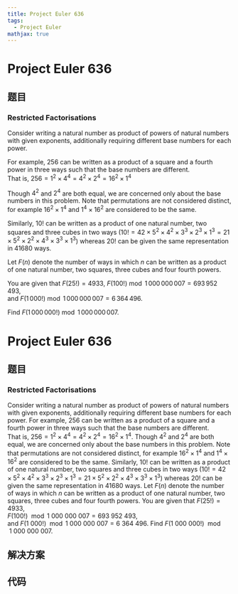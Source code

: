 ```yaml
---
title: Project Euler 636
tags:
  - Project Euler
mathjax: true
---
```

<escape><!-- more --></escape>
    
# Project Euler 636
## 题目
### Restricted Factorisations

Consider writing a natural number as product of powers of natural numbers with given exponents, additionally requiring different base numbers for each power.

For example, $256$ can be written as a product of a square and a fourth power in three ways such that the base numbers are different.<br />
That is, $256=1^2\times 4^4=4^2\times 2^4=16^2\times 1^4$

Though $4^2$ and $2^4$ are both equal, we are concerned only about the base numbers in this problem. Note that permutations are not considered distinct, for example $16^2\times 1^4$ and $1^4 \times 16^2$ are considered to be the same.

Similarly, $10!$ can be written as a product of one natural number, two squares and three cubes in two ways ($10!=42\times5^2\times4^2\times3^3\times2^3\times1^3=21\times5^2\times2^2\times4^3\times3^3\times1^3$) whereas $20!$ can be given the same representation in $41680$ ways.

Let $F(n)$ denote the number of ways in which $n$ can be written as a product of one natural number, two squares, three cubes and four fourth powers.

You are given that $F(25!)=4933$, $F(100!) \bmod 1\,000\,000\,007=693\,952\,493$,<br />
and $F(1\,000!) \bmod 1\,000\,000\,007=6\,364\,496$.

Find $F(1\,000\,000!) \bmod 1\,000\,000\,007$.


# Project Euler 636
## 题目
### Restricted Factorisations

Consider writing a natural number as product of powers of natural numbers with given exponents, additionally requiring different base numbers for each power.
For example, $256$ can be written as a product of a square and a fourth power in three ways such that the base numbers are different.<br>That is, $256 = 1^2 \times 4^4 = 4^2 \times 2^4 = 16^2 \times 1^4$.
Though $4^2$ and $2^4$ are both equal, we are concerned only about the base numbers in this problem. Note that permutations are not considered distinct, for example $16^2\times 1^4$ and $1^4\times 16^2$  are considered to be the same.
Similarly, $10!$ can be written as a product of one natural number, two squares and three cubes in two ways ($10!=42\times 5^2\times 4^2 \times 3^3 \times 2^3 \times 1^3 = 21 \times 5^2 \times 2^2 \times 4^3 \times 3^3 \times 1^3$) whereas $20!$ can be given the same representation in $41680$ ways.
Let $F(n)$ denote the number of ways in which $n$ can be written as a product of one natural number, two squares, three cubes and four fourth powers.
You are given that $F(25!)=4933$,<br>$F(100!) \mod 1\ 000\ 000\ 007=693\ 952\ 493$,<br>and $F(1\ 000!)\mod 1\ 000\ 000\ 007=6\ 364\ 496$.
Find $F(1\ 000\ 000!)\mod 1\ 000\ 000\ 007$.


## 解决方案


## 代码


